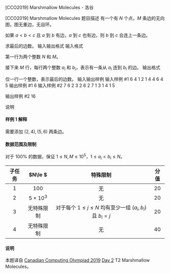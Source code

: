 



[CCO2019] Marshmallow Molecules - 洛谷














[CCO2019] Marshmallow Molecules
题目描述
有一个有 $N$ 个点，$M$ 条边的无向图，图无重边，无自环。

如果 $a<b<c$ 且 $a$ 到 $b$ 有边，$a$ 到 $c$ 也有边，则 $b$ 到 $c$ 会连上一条边。

求最后的边数。
输入输出格式
输入格式

第一行为两个整数 $N$ 和 $M$。

接下来 $M$ 行，每行两个整数 $a_i$ 和 $b_i$，表示有一条从 $a_i$ 连到 $b_i$ 的边。
输出格式

仅一行一个整数，表示最后的边数。
输入输出样例
输入样例 #1
6 4
1 2
1 4
4 6
4 5
输出样例 #1
6
输入样例 #2
7 6
2 3
2 6
2 7
1 3
1 4
1 5

输出样例 #2
16

说明
#### 样例 1 解释
需要添加 $(2,4),(5,6)$ 两条边。

#### 数据范围及限制
对于 $100\%$ 的数据，保证 $1\le N,M\le 10^5$，$1\le a_i<b_i\le N$。

| 子任务 | $N\le $ | 特殊限制 | 分值
| :-: |:-: |:-:| :-:
| 1 | $100$ | 无 | $20$
| 2 | $5\times 10^3$ | 无 | $20$
| 3 | 无特殊限制 | 对于每个 $1\le j\le N$ 均有至少一组 $(a_i,b_i)$ 且 $b_i=j$ | $20$
| 4 | 无特殊限制 | 无 | $40$
#### 说明
本题译自 [Canadian Computing Olympiad 2019](https://cemc.math.uwaterloo.ca/contests/computing/2019/index.html) [Day 2](https://cemc.math.uwaterloo.ca/contests/computing/2019/stage%202/day2.pdf) T2 Marshmallow Molecules。






